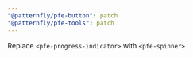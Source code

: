 ```yaml
---
"@patternfly/pfe-button": patch
"@patternfly/pfe-tools": patch
---
```


Replace `<pfe-progress-indicator>` with `<pfe-spinner>`
